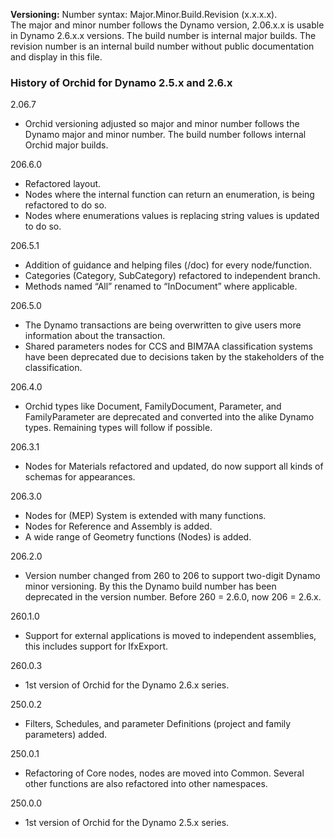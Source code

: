 ﻿**Versioning:** Number syntax: Major.Minor.Build.Revision (x.x.x.x).  
The major and minor number follows the Dynamo version, 2.06.x.x is usable in Dynamo 2.6.x.x versions. The build number is internal major builds. The revision number is an internal build number without public documentation and display in this file.  
  
### History of Orchid for Dynamo 2.5.x and 2.6.x  
  
2.06.7  
- Orchid versioning adjusted so major and minor number follows the Dynamo major and minor number. The build number follows internal Orchid major builds.  
  
206.6.0  
- Refactored layout.  
- Nodes where the internal function can return an enumeration, is being refactored to do so.  
- Nodes where enumerations values is replacing string values is updated to do so.  
  
206.5.1  
- Addition of guidance and helping files (/doc) for every node/function.  
- Categories (Category, SubCategory) refactored to independent branch.  
- Methods named “All” renamed to “InDocument” where applicable.  
  
206.5.0  
- The Dynamo transactions are being overwritten to give users more information about the transaction.  
- Shared parameters nodes for CCS and BIM7AA classification systems have been deprecated due to decisions taken by the stakeholders of the classification.  
  
206.4.0  
- Orchid types like Document, FamilyDocument, Parameter, and FamilyParameter are deprecated and converted into the alike Dynamo types. Remaining types will follow if possible.  
  
206.3.1  
- Nodes for Materials refactored and updated, do now support all kinds of schemas for appearances.  
  
206.3.0  
- Nodes for (MEP) System is extended with many functions.  
- Nodes for Reference and Assembly is added.  
- A wide range of Geometry functions (Nodes) is added.  
    
206.2.0  
- Version number changed from 260 to 206 to support two-digit Dynamo minor versioning. By this the Dynamo build number has been deprecated in the version number. Before 260 = 2.6.0, now 206 = 2.6.x.  
  
260.1.0  
- Support for external applications is moved to independent assemblies, this includes support for IfxExport.  
  
260.0.3  
- 1st version of Orchid for the Dynamo 2.6.x series.  
  
250.0.2  
- Filters, Schedules, and parameter Definitions (project and family parameters) added.  
  
250.0.1  
- Refactoring of Core nodes, nodes are moved into Common. Several other functions are also refactored into other namespaces.  
  
250.0.0  
- 1st version of Orchid for the Dynamo 2.5.x series.  
